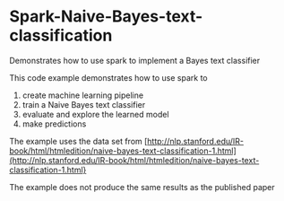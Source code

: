 # Spark-Naive-Bayes-text-classification
Demonstrates how to use spark to implement a Bayes text classifier

This code example demonstrates how to use spark to 

1. create machine learning pipeline
2. train a Naive Bayes text classifier
3. evaluate and explore the learned model
4. make predictions

The example uses the data set from [http://nlp.stanford.edu/IR-book/html/htmledition/naive-bayes-text-classification-1.html](http://nlp.stanford.edu/IR-book/html/htmledition/naive-bayes-text-classification-1.html}

The example does not produce the same results as the published paper
